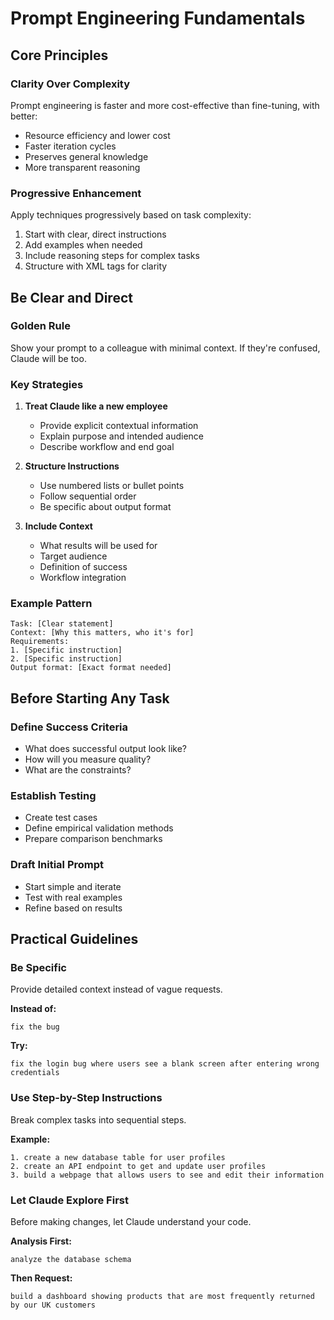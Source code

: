 # Prompt Engineering Fundamentals

## Core Principles

### Clarity Over Complexity
Prompt engineering is faster and more cost-effective than fine-tuning, with better:
- Resource efficiency and lower cost
- Faster iteration cycles
- Preserves general knowledge
- More transparent reasoning

### Progressive Enhancement
Apply techniques progressively based on task complexity:
1. Start with clear, direct instructions
2. Add examples when needed
3. Include reasoning steps for complex tasks
4. Structure with XML tags for clarity

## Be Clear and Direct

### Golden Rule
Show your prompt to a colleague with minimal context. If they're confused, Claude will be too.

### Key Strategies
1. **Treat Claude like a new employee**
   - Provide explicit contextual information
   - Explain purpose and intended audience
   - Describe workflow and end goal

2. **Structure Instructions**
   - Use numbered lists or bullet points
   - Follow sequential order
   - Be specific about output format

3. **Include Context**
   - What results will be used for
   - Target audience
   - Definition of success
   - Workflow integration

### Example Pattern
```
Task: [Clear statement]
Context: [Why this matters, who it's for]
Requirements:
1. [Specific instruction]
2. [Specific instruction]
Output format: [Exact format needed]
```

## Before Starting Any Task

### Define Success Criteria
- What does successful output look like?
- How will you measure quality?
- What are the constraints?

### Establish Testing
- Create test cases
- Define empirical validation methods
- Prepare comparison benchmarks

### Draft Initial Prompt
- Start simple and iterate
- Test with real examples
- Refine based on results

## Practical Guidelines

### Be Specific
Provide detailed context instead of vague requests.

**Instead of:**
```
fix the bug
```

**Try:**
```
fix the login bug where users see a blank screen after entering wrong credentials
```

### Use Step-by-Step Instructions
Break complex tasks into sequential steps.

**Example:**
```
1. create a new database table for user profiles
2. create an API endpoint to get and update user profiles
3. build a webpage that allows users to see and edit their information
```

### Let Claude Explore First
Before making changes, let Claude understand your code.

**Analysis First:**
```
analyze the database schema
```

**Then Request:**
```
build a dashboard showing products that are most frequently returned by our UK customers
```